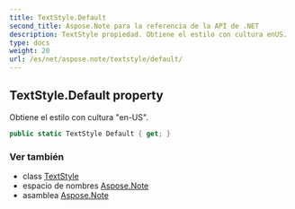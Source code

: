 ```yaml
---
title: TextStyle.Default
second_title: Aspose.Note para la referencia de la API de .NET
description: TextStyle propiedad. Obtiene el estilo con cultura enUS.
type: docs
weight: 20
url: /es/net/aspose.note/textstyle/default/
---
```

## TextStyle.Default property

Obtiene el estilo con cultura "en-US".

```csharp
public static TextStyle Default { get; }
```

### Ver también

* class [TextStyle](../)
* espacio de nombres [Aspose.Note](../../textstyle/)
* asamblea [Aspose.Note](../../../)


